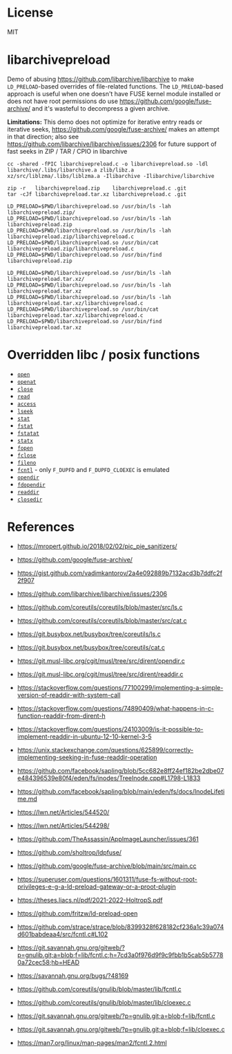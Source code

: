 # License
MIT

# libarchivepreload
Demo of abusing https://github.com/libarchive/libarchive to make `LD_PRELOAD`-based overrides of file-related functions. The `LD_PRELOAD`-based approach is useful when one doesn't have FUSE kernel module installed or does not have root permissions do use https://github.com/google/fuse-archive/ and it's wasteful to decompress a given archive.

**Limitations:** This demo does not optimize for iterative entry reads or iterative seeks, https://github.com/google/fuse-archive/ makes an attempt in that direction; also see https://github.com/libarchive/libarchive/issues/2306 for future support of fast seeks in ZIP / TAR / CPIO in libarchive


```shell
cc -shared -fPIC libarchivepreload.c -o libarchivepreload.so -ldl libarchive/.libs/libarchive.a zlib/libz.a xz/src/liblzma/.libs/liblzma.a -Ilibarchive -Ilibarchive/libarchive

zip -r   libarchivepreload.zip    libarchivepreload.c .git
tar -cJf libarchivepreload.tar.xz libarchivepreload.c .git

LD_PRELOAD=$PWD/libarchivepreload.so /usr/bin/ls -lah libarchivepreload.zip/
LD_PRELOAD=$PWD/libarchivepreload.so /usr/bin/ls -lah libarchivepreload.zip
LD_PRELOAD=$PWD/libarchivepreload.so /usr/bin/ls -lah libarchivepreload.zip/libarchivepreload.c
LD_PRELOAD=$PWD/libarchivepreload.so /usr/bin/cat libarchivepreload.zip/libarchivepreload.c
LD_PRELOAD=$PWD/libarchivepreload.so /usr/bin/find libarchivepreload.zip
          
LD_PRELOAD=$PWD/libarchivepreload.so /usr/bin/ls -lah libarchivepreload.tar.xz/
LD_PRELOAD=$PWD/libarchivepreload.so /usr/bin/ls -lah libarchivepreload.tar.xz
LD_PRELOAD=$PWD/libarchivepreload.so /usr/bin/ls -lah libarchivepreload.tar.xz/libarchivepreload.c
LD_PRELOAD=$PWD/libarchivepreload.so /usr/bin/cat libarchivepreload.tar.xz/libarchivepreload.c
LD_PRELOAD=$PWD/libarchivepreload.so /usr/bin/find libarchivepreload.tar.xz
```

# Overridden libc / posix functions
- [`open`](https://man7.org/linux/man-pages/man2/open.2.html)
- [`openat`](https://man7.org/linux/man-pages/man2/openat.2.html)
- [`close`](https://man7.org/linux/man-pages/man2/close.2.html)
- [`read`](https://man7.org/linux/man-pages/man2/read.2.html)
- [`access`](https://man7.org/linux/man-pages/man2/access.2.html)
- [`lseek`](https://man7.org/linux/man-pages/man2/lseek.2.html)
- [`stat`](https://man7.org/linux/man-pages/man2/stat.2.html)
- [`fstat`](https://man7.org/linux/man-pages/man2/fstat.2.html)
- [`fstatat`](https://man7.org/linux/man-pages/man2/fstatat.2.html)
- [`statx`](https://man7.org/linux/man-pages/man2/statx.2.html)
- [`fopen`](https://en.cppreference.com/w/c/io/fopen)
- [`fclose`](https://en.cppreference.com/w/c/io/fclose)
- [`fileno`](https://man7.org/linux/man-pages/man3/fileno.3.html)
- [`fcntl`](https://man7.org/linux/man-pages/man2/fcntl.2.html) - only `F_DUPFD` and `F_DUPFD_CLOEXEC` is emulated
- [`opendir`](https://man7.org/linux/man-pages/man3/opendir.3.html)
- [`fdopendir`](https://man7.org/linux/man-pages/man3/fdopendir.3p.html)
- [`readdir`](https://man7.org/linux/man-pages/man3/readdir.3.html)
- [`closedir`](https://man7.org/linux/man-pages/man3/closedir.3.html)

# References
- https://mropert.github.io/2018/02/02/pic_pie_sanitizers/
- https://github.com/google/fuse-archive/
- https://gist.github.com/vadimkantorov/2a4e092889b7132acd3b7ddfc2f2f907
- https://github.com/libarchive/libarchive/issues/2306
- https://github.com/coreutils/coreutils/blob/master/src/ls.c
- https://github.com/coreutils/coreutils/blob/master/src/cat.c
- https://git.busybox.net/busybox/tree/coreutils/ls.c
- https://git.busybox.net/busybox/tree/coreutils/cat.c
- https://git.musl-libc.org/cgit/musl/tree/src/dirent/opendir.c
- https://git.musl-libc.org/cgit/musl/tree/src/dirent/readdir.c

- https://stackoverflow.com/questions/77100299/implementing-a-simple-version-of-readdir-with-system-call
- https://stackoverflow.com/questions/74890409/what-happens-in-c-function-readdir-from-dirent-h
- https://stackoverflow.com/questions/24103009/is-it-possible-to-implement-readdir-in-ubuntu-12-10-kernel-3-5
- https://unix.stackexchange.com/questions/625899/correctly-implementing-seeking-in-fuse-readdir-operation
- https://github.com/facebook/sapling/blob/5cc682e8ff24ef182be2dbe07e484396539e80f4/eden/fs/inodes/TreeInode.cpp#L1798-L1833
- https://github.com/facebook/sapling/blob/main/eden/fs/docs/InodeLifetime.md
- https://lwn.net/Articles/544520/
- https://lwn.net/Articles/544298/
- https://github.com/TheAssassin/AppImageLauncher/issues/361
- https://github.com/sholtrop/ldpfuse/
- https://github.com/google/fuse-archive/blob/main/src/main.cc
- https://superuser.com/questions/1601311/fuse-fs-without-root-privileges-e-g-a-ld-preload-gateway-or-a-proot-plugin
- https://theses.liacs.nl/pdf/2021-2022-HoltropS.pdf
- https://github.com/fritzw/ld-preload-open
- https://github.com/strace/strace/blob/8399328f628182cf236a1c39a074d601babdeaa4/src/fcntl.c#L102
- https://git.savannah.gnu.org/gitweb/?p=gnulib.git;a=blob;f=lib/fcntl.c;h=7cd3a0f976d9f9c9fbb1b5cab5b57780a72cec58;hb=HEAD
- https://savannah.gnu.org/bugs/?48169
- https://github.com/coreutils/gnulib/blob/master/lib/fcntl.c
- https://github.com/coreutils/gnulib/blob/master/lib/cloexec.c
- https://git.savannah.gnu.org/gitweb/?p=gnulib.git;a=blob;f=lib/fcntl.c
- https://git.savannah.gnu.org/gitweb/?p=gnulib.git;a=blob;f=lib/cloexec.c
- https://man7.org/linux/man-pages/man2/fcntl.2.html
